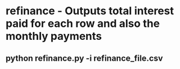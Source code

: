 # refinance - Outputs total interest paid for each row and also the monthly payments

## python refinance.py -i refinance_file.csv